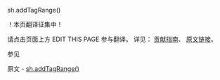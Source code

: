  sh.addTagRange()

 ！本页翻译征集中！

请点击页面上方 EDIT THIS PAGE 参与翻译。
详见：
[贡献指南]( https://github.com/JinMuInfo/MongoDB-Manual-zh/blob/master/CONTRIBUTING.md )、
[原文链接](  https://docs.mongodb.com/manual/reference/method/sh.addTagRange/  )。

 参见

原文 - [sh.addTagRange()]( https://docs.mongodb.com/manual/reference/method/sh.addTagRange/ )

